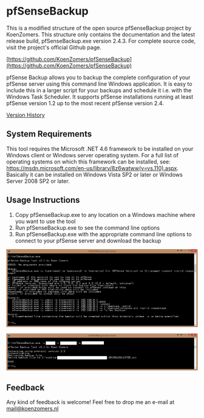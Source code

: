 # pfSenseBackup

This is a modified structure of the open source pfSenseBackup project by KoenZomers.  This structure only contains the documentation and the latest release build, pfSenseBackup.exe version 2.4.3.  For complete source code, visit the project's official Github page. 

[https://github.com/KoenZomers/pfSenseBackup](https://github.com/KoenZomers/pfSenseBackup)

pfSense Backup allows you to backup the complete configuration of your pfSense server using this command line Windows application. It is easy to include this in a larger script for your backups and schedule it i.e. with the Windows Task Scheduler. It supports pfSense installations running at least pfSense version 1.2 up to the most recent pfSense version 2.4.

[Version History](https://github.com/KoenZomers/pfSenseBackup/blob/master/VersionHistory.md)

## System Requirements

This tool requires the Microsoft .NET 4.6 framework to be installed on your Windows client or Windows server operating system. For a full list of operating systems on which this framework can be installed, see: https://msdn.microsoft.com/en-us/library/8z6watww(v=vs.110).aspx. Basically it can be installed on Windows Vista SP2 or later or Windows Server 2008 SP2 or later.

## Usage Instructions

1. Copy pfSenseBackup.exe to any location on a Windows machine where you want to use the tool
2. Run pfSenseBackup.exe to see the command line options
3. Run pfSenseBackup.exe with the appropriate command line options to connect to your pfSense server and download the backup

![](./Documentation/Images/Help.png)

![](./Documentation/Images/SampleExecution.png)

## Feedback

Any kind of feedback is welcome! Feel free to drop me an e-mail at mail@koenzomers.nl
